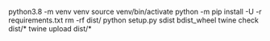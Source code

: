 python3.8 -m venv venv
source venv/bin/activate
python -m pip install -U -r requirements.txt
rm -rf dist/
python setup.py sdist bdist_wheel
twine check dist/*
twine upload dist/*